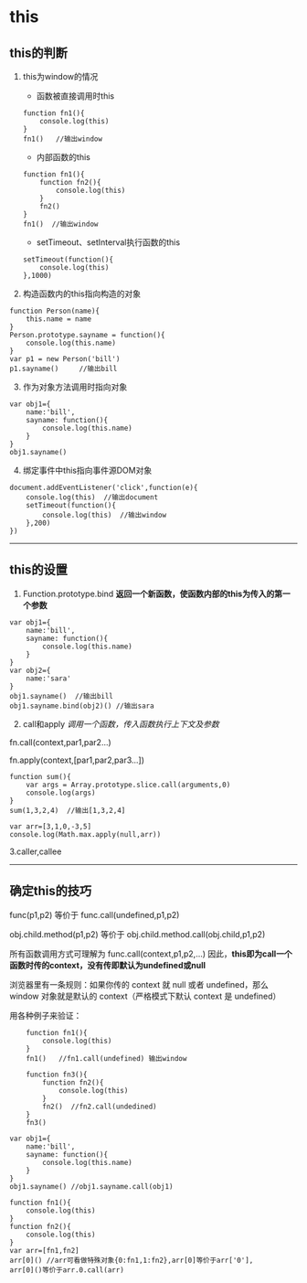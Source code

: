 # this

## this的判断

1. this为window的情况
    - 函数被直接调用时this
    ```
    function fn1(){
        console.log(this)   
    }
    fn1()   //输出window
    ```
    - 内部函数的this
    ```
    function fn1(){
        function fn2(){
            console.log(this)
        }
        fn2()
    }
    fn1()  //输出window
    ```
    - setTimeout、setInterval执行函数的this
    ```
    setTimeout(function(){
        console.log(this)
    },1000)
    ```

2. 构造函数内的this指向构造的对象
```
function Person(name){
    this.name = name
}
Person.prototype.sayname = function(){
    console.log(this.name)
}
var p1 = new Person('bill')
p1.sayname()     //输出bill
```
3. 作为对象方法调用时指向对象
```
var obj1={
    name:'bill',
    sayname: function(){
        console.log(this.name)
    }
}
obj1.sayname()
```
4. 绑定事件中this指向事件源DOM对象
```
document.addEventListener('click',function(e){
    console.log(this)  //输出document
    setTimeout(function(){
        console.log(this)  //输出window
    },200)
})
```
---
## this的设置

1. Function.prototype.bind
**返回一个新函数，使函数内部的this为传入的第一个参数**
```
var obj1={
    name:'bill',
    sayname: function(){
        console.log(this.name)
    }
}
var obj2={
    name:'sara'
}
obj1.sayname()  //输出bill
obj1.sayname.bind(obj2)() //输出sara
```

2. call和apply
*调用一个函数，传入函数执行上下文及参数*

fn.call(context,par1,par2...)

fn.apply(context,[par1,par2,par3...])
```
function sum(){
    var args = Array.prototype.slice.call(arguments,0)
    console.log(args)
}
sum(1,3,2,4)  //输出[1,3,2,4]
```
```
var arr=[3,1,0,-3,5]
console.log(Math.max.apply(null,arr)) 
```

3.caller,callee
  
---  
## 确定this的技巧

func(p1,p2) 等价于 func.call(undefined,p1,p2)

obj.child.method(p1,p2) 等价于 obj.child.method.call(obj.child,p1,p2)

所有函数调用方式可理解为 func.call(context,p1,p2,...)
因此，**this即为call一个函数时传的context，没有传即默认为undefined或null**

浏览器里有一条规则：如果你传的 context 就 null 或者 undefined，那么 window 对象就是默认的 context（严格模式下默认 context 是 undefined）

用各种例子来验证：
```
    function fn1(){
        console.log(this)   
    }
    fn1()   //fn1.call(undefined) 输出window
```
```
    function fn3(){
        function fn2(){
            console.log(this)
        }
        fn2()  //fn2.call(undedined)
    }
    fn3()   
```
```
var obj1={
    name:'bill',
    sayname: function(){
        console.log(this.name)
    }
}
obj1.sayname() //obj1.sayname.call(obj1)
```
```
function fn1(){
    console.log(this)   
}
function fn2(){
    console.log(this)   
}
var arr=[fn1,fn2]
arr[0]() //arr可看做特殊对象{0:fn1,1:fn2},arr[0]等价于arr['0'],
arr[0]()等价于arr.0.call(arr)
```
